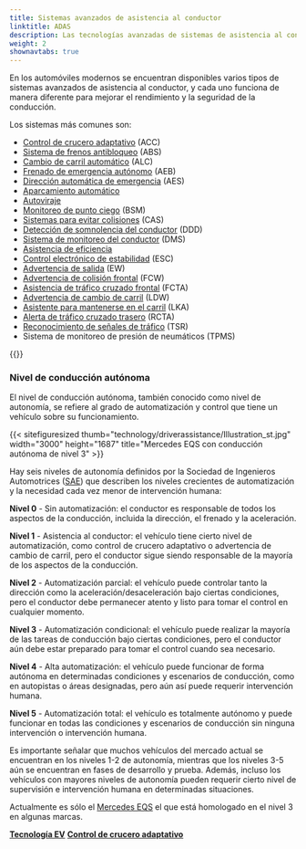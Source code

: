 ```yaml
---
title: Sistemas avanzados de asistencia al conductor
linktitle: ADAS
description: Las tecnologías avanzadas de sistemas de asistencia al conductor (ADAS) están diseñadas para ayudar a los conductores a operar sus vehículos de manera más segura y eficiente. EVKX.net le brinda detalles sobre los diferentes sistemas de los vehículos eléctricos.
weight: 2
shownavtabs: true
---
```

<!-- markdownlint-disable MD033 -->
En los automóviles modernos se encuentran disponibles varios tipos de sistemas avanzados de asistencia al conductor, y cada uno funciona de manera diferente para mejorar el rendimiento y la seguridad de la conducción.

Los sistemas más comunes son:

- [Control de crucero adaptativo](adaptivecruisecontrol/) (ACC)
- [Sistema de frenos antibloqueo](antilockbrakingsystem/) (ABS)
- [Cambio de carril automático](automatedlanechange/) (ALC)
- [Frenado de emergencia autónomo](automaticemergencybraking/) (AEB)
- [Dirección automática de emergencia](automaticemergencysteering/) (AES)
- [Aparcamiento automático](automaticparking/)
- [Autoviraje](autosteer/)
- [Monitoreo de punto ciego](blindspotmonitoring/) (BSM)
- [Sistemas para evitar colisiones](collisionavoidancesystems/) (CAS)
- [Detección de somnolencia del conductor](driverdrowsinessdetection/) (DDD)
- [Sistema de monitoreo del conductor](drivermonitoringsystem/) (DMS)
- [Asistencia de eficiencia](efficencyassist/)
- [Control electrónico de estabilidad](electronicstabilitycontrol/) (ESC)
- [Advertencia de salida](exitwarning/) (EW)
- [Advertencia de colisión frontal](forwardcollisionwarning/) (FCW)
- [Asistencia de tráfico cruzado frontal](frontcrosstrafficassist/) (FCTA)
- [Advertencia de cambio de carril](lanedeparturewarning/) (LDW)
- [Asistente para mantenerse en el carril](lanekeepingassist/) (LKA)
- [Alerta de tráfico cruzado trasero](rearcrosstrafficalert/) (RCTA)
- [Reconocimiento de señales de tráfico](trafficsignrecognition/) (TSR)
- Sistema de monitoreo de presión de neumáticos (TPMS)

{{<evkxdisplayaddarticle />}}

### Nivel de conducción autónoma

El nivel de conducción autónoma, también conocido como nivel de autonomía, se refiere al grado de automatización y control que tiene un vehículo sobre su funcionamiento.

{{< sitefiguresized thumb="technology/driverassistance/Illustration_st.jpg" width="3000" height="1687" title="Mercedes EQS con conducción autónoma de nivel 3" >}}

Hay seis niveles de autonomía definidos por la Sociedad de Ingenieros Automotrices ([SAE](https://www.sae.org/)) que describen los niveles crecientes de automatización y la necesidad cada vez menor de intervención humana:

**Nivel 0** - Sin automatización: el conductor es responsable de todos los aspectos de la conducción, incluida la dirección, el frenado y la aceleración.

**Nivel 1** - Asistencia al conductor: el vehículo tiene cierto nivel de automatización, como control de crucero adaptativo o advertencia de cambio de carril, pero el conductor sigue siendo responsable de la mayoría de los aspectos de la conducción.

**Nivel 2** - Automatización parcial: el vehículo puede controlar tanto la dirección como la aceleración/desaceleración bajo ciertas condiciones, pero el conductor debe permanecer atento y listo para tomar el control en cualquier momento.

**Nivel 3** - Automatización condicional: el vehículo puede realizar la mayoría de las tareas de conducción bajo ciertas condiciones, pero el conductor aún debe estar preparado para tomar el control cuando sea necesario.

**Nivel 4** - Alta automatización: el vehículo puede funcionar de forma autónoma en determinadas condiciones y escenarios de conducción, como en autopistas o áreas designadas, pero aún así puede requerir intervención humana.

**Nivel 5** - Automatización total: el vehículo es totalmente autónomo y puede funcionar en todas las condiciones y escenarios de conducción sin ninguna intervención o intervención humana.

Es importante señalar que muchos vehículos del mercado actual se encuentran en los niveles 1-2 de autonomía, mientras que los niveles 3-5 aún se encuentran en fases de desarrollo y prueba. Además, incluso los vehículos con mayores niveles de autonomía pueden requerir cierto nivel de supervisión e intervención humana en determinadas situaciones.

Actualmente es sólo el [Mercedes EQS](../../models/mercedes/eqs/) el que está homologado en el nivel 3 en algunas marcas.

<div class="mt-3 mb-3">
     <a href="../" class="text-decoration-none text-black"><strong><i class="bi-arrow-left"></i> Tecnología EV</strong></a>
     <a href="adaptivecruisecontrol/" class="text-decoration-none text-black float-end"><strong>Control de crucero adaptativo <i class="bi-arrow-right"></i></strong></a>
</div>